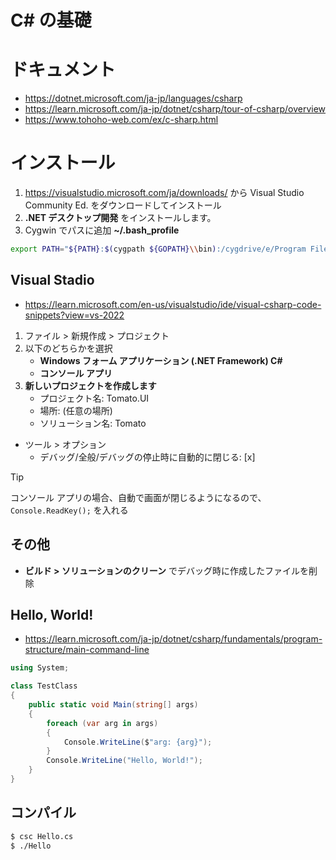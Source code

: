 # C# の基礎
# ドキュメント
- https://dotnet.microsoft.com/ja-jp/languages/csharp
- https://learn.microsoft.com/ja-jp/dotnet/csharp/tour-of-csharp/overview
- https://www.tohoho-web.com/ex/c-sharp.html
# インストール
1. https://visualstudio.microsoft.com/ja/downloads/ から Visual Studio Community Ed. をダウンロードしてインストール
2. **.NET デスクトップ開発** をインストールします。
3. Cygwin でパスに追加 **~/.bash_profile**

```bash
export PATH="${PATH}:$(cygpath ${GOPATH}\\bin):/cygdrive/e/Program Files/Microsoft Visual Studio/2022/Community/MSBuild/Current/Bin/Roslyn"
```
## Visual Stadio
- https://learn.microsoft.com/en-us/visualstudio/ide/visual-csharp-code-snippets?view=vs-2022
1. ファイル > 新規作成 > プロジェクト
2. 以下のどちらかを選択
   - **Windows フォーム アプリケーション (.NET Framework) C#**
   - **コンソール アプリ**
3. **新しいプロジェクトを作成します**
   - プロジェクト名: Tomato.UI
   - 場所: (任意の場所)
   - ソリューション名: Tomato

- ツール > オプション
  - デバッグ/全般/デバッグの停止時に自動的に閉じる: [x]

> [!TIP]
> コンソール アプリの場合、自動で画面が閉じるようになるので、`Console.ReadKey();` を入れる

## その他
- **ビルド > ソリューションのクリーン** でデバッグ時に作成したファイルを削除
## Hello, World!
- https://learn.microsoft.com/ja-jp/dotnet/csharp/fundamentals/program-structure/main-command-line

```cs
using System;

class TestClass
{
    public static void Main(string[] args)
    {
        foreach (var arg in args)
        {
            Console.WriteLine($"arg: {arg}");
        }
        Console.WriteLine("Hello, World!");
    }
}
```

## コンパイル
```bash
$ csc Hello.cs
$ ./Hello
```
